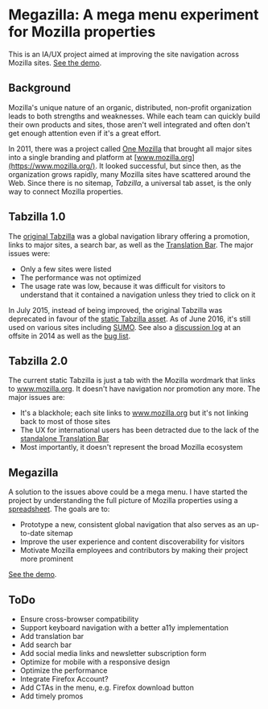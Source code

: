# Megazilla: A mega menu experiment for Mozilla properties

This is an IA/UX project aimed at improving the site navigation across Mozilla sites. [See the demo](https://kyoshino.github.io/megazilla/).

## Background

Mozilla's unique nature of an organic, distributed, non-profit organization leads to both strengths and weaknesses. While each team can quickly build their own products and sites, those aren't well integrated and often don't get enough attention even if it's a great effort.

In 2011, there was a project called [One Mozilla](https://wiki.mozilla.org/Websites/Mozilla.org/One_Mozilla) that brought all major sites into a single branding and platform at [www.mozilla.org](https://www.mozilla.org/). It looked successful, but since then, as the organization grows rapidly, many Mozilla sites have scattered around the Web. Since there is no sitemap, *Tabzilla*, a universal tab asset, is the only way to connect Mozilla properties.

## Tabzilla 1.0

The [original Tabzilla](https://wiki.mozilla.org/Websites/Mozilla.org/One_Mozilla/Documentation/Tabzilla) was a global navigation library offering a promotion, links to major sites, a search bar, as well as the [Translation Bar](https://blog.mozilla.org/webdev/2013/12/12/improving-mozilla-org-user-experience-for-people-all-over-the-world/). The major issues were:

* Only a few sites were listed
* The performance was not optimized
* The usage rate was low, because it was difficult for visitors to understand that it contained a navigation unless they tried to click on it

In July 2015, instead of being improved, the original Tabzilla was deprecated in favour of the [static Tabzilla asset](https://groups.google.com/d/topic/mozilla.dev.webdev/ie8GaHeM8RI/discussion). As of June 2016, it's still used on various sites including [SUMO](https://support.mozilla.org/). See also a [discussion log](https://old.etherpad-mozilla.org/tabzilla) at an offsite in 2014 as well as the [bug list](https://bugzilla.mozilla.org/buglist.cgi?product=Websites&component=Tabzilla).

## Tabzilla 2.0

The current static Tabzilla is just a tab with the Mozilla wordmark that links to www.mozilla.org. It doesn't have navigation nor promotion any more. The major issues are:

* It's a blackhole; each site links to www.mozilla.org but it's not linking back to most of those sites
* The UX for international users has been detracted due to the lack of the [standalone Translation Bar](https://bugzilla.mozilla.org/show_bug.cgi?id=1195068)
* Most importantly, it doesn't represent the broad Mozilla ecosystem

## Megazilla

A solution to the issues above could be a mega menu. I have started the project by understanding the full picture of Mozilla properties using a [spreadsheet](https://docs.google.com/spreadsheets/d/1Vh8lAXh7cQ5VVBW8EWu7pTA1EaNVvpVplLFGPBELRHw/edit). The goals are to:

* Prototype a new, consistent global navigation that also serves as an up-to-date sitemap
* Improve the user experience and content discoverability for visitors
* Motivate Mozilla employees and contributors by making their project more prominent

[See the demo](https://kyoshino.github.io/megazilla/).

## ToDo

* Ensure cross-browser compatibility
* Support keyboard navigation with a better a11y implementation
* Add translation bar
* Add search bar
* Add social media links and newsletter subscription form
* Optimize for mobile with a responsive design
* Optimize the performance
* Integrate Firefox Account?
* Add CTAs in the menu, e.g. Firefox download button
* Add timely promos
